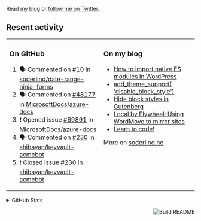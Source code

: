 Read [my blog](https://soderlind.no/) or [follow me on Twitter](https://twitter.com/soderlind).

## Resent activity

<table width="100%" border="0"><tr><td valign="top" width="49%">

### On GitHub

<!--START_SECTION:activity-->
1. 🗣 Commented on [#10](https://github.com/soderlind/date-range-ninja-forms/issues/10) in [soderlind/date-range-ninja-forms](https://github.com/soderlind/date-range-ninja-forms)
2. 🗣 Commented on [#48177](https://github.com/MicrosoftDocs/azure-docs/issues/48177) in [MicrosoftDocs/azure-docs](https://github.com/MicrosoftDocs/azure-docs)
3. ❗️ Opened issue [#69891](https://github.com/MicrosoftDocs/azure-docs/issues/69891) in [MicrosoftDocs/azure-docs](https://github.com/MicrosoftDocs/azure-docs)
4. 🗣 Commented on [#230](https://github.com/shibayan/keyvault-acmebot/issues/230) in [shibayan/keyvault-acmebot](https://github.com/shibayan/keyvault-acmebot)
5. ❗️ Closed issue [#230](https://github.com/shibayan/keyvault-acmebot/issues/230) in [shibayan/keyvault-acmebot](https://github.com/shibayan/keyvault-acmebot)
<!--END_SECTION:activity-->

</td><td valign="top" width="49%">

### On my blog

<!-- BLOG:START -->
- [How to import native ES modules in WordPress](https://soderlind.no/how-to-import-native-es-modules-in-wordpress/)
- [add_theme_support( 'disable_block_style')](https://soderlind.no/add-theme-support-disable-block-style/)
- [Hide block styles in Gutenberg](https://soderlind.no/hide-block-styles-in-gutenberg/)
- [Local by Flywheel: Using WordMove to mirror sites](https://soderlind.no/local-by-flywheel-using-wordmove-to-mirror-sites/)
- [Learn to code!](https://soderlind.no/learn-to-code/)
<!-- BLOG:END -->

More on [soderlind.no](https://soderlind.no/)
</td></tr></table>

<details>
  <summary>GitHub Stats</summary>

  <img align="left" alt="Soderlind's GitHub Stats" src="https://github-readme-stats-d1emiyjuh.vercel.app/api?username=soderlind&show_icons=true&hide_border=true&count_private=true" />
  <img align="left" alt="Soderlind's Languages Stats" src="https://github-readme-stats-d1emiyjuh.vercel.app/api/top-langs/?username=soderlind" />

</details>

<a href="https://github.com/soderlind/soderlind/actions"><img src="https://github.com/soderlind/soderlind/workflows/Build%20README/badge.svg" align="right" alt="Build README"></a>

